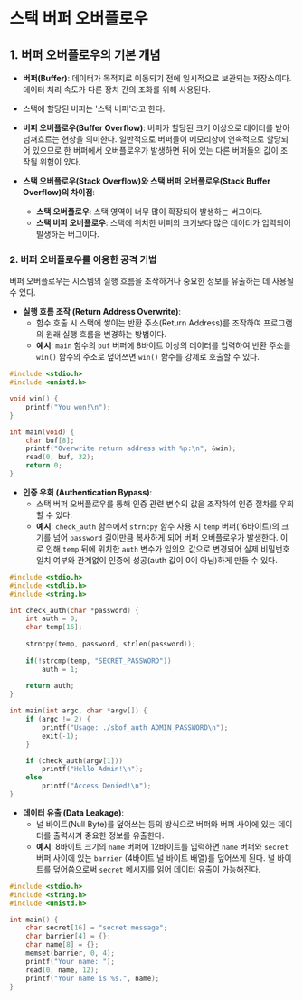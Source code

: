 스택 버퍼 오버플로우
===================

## 1. 버퍼 오버플로우의 기본 개념

* **버퍼(Buffer)**: 데이터가 목적지로 이동되기 전에 일시적으로 보관되는 저장소이다.
   데이터 처리 속도가 다른 장치 간의 조화를 위해 사용된다.
* 스택에 할당된 버퍼는 '스택 버퍼'라고 한다.
* **버퍼 오버플로우(Buffer Overflow)**: 버퍼가 할당된 크기 이상으로 데이터를 받아 넘쳐흐르는 현상을 의미한다.
  일반적으로 버퍼들이 메모리상에 연속적으로 할당되어 있으므로
  한 버퍼에서 오버플로우가 발생하면 뒤에 있는 다른 버퍼들의 값이 조작될 위험이 있다.

* **스택 오버플로우(Stack Overflow)와 스택 버퍼 오버플로우(Stack Buffer Overflow)의 차이점**:
    * **스택 오버플로우**: 스택 영역이 너무 많이 확장되어 발생하는 버그이다.
    * **스택 버퍼 오버플로우**: 스택에 위치한 버퍼의 크기보다 많은 데이터가 입력되어 발생하는 버그이다.



### 2. 버퍼 오버플로우를 이용한 공격 기법

버퍼 오버플로우는 시스템의 실행 흐름을 조작하거나 중요한 정보를 유출하는 데 사용될 수 있다.

* **실행 흐름 조작 (Return Address Overwrite)**:
    * 함수 호출 시 스택에 쌓이는 반환 주소(Return Address)를 조작하여 프로그램의 원래 실행 흐름을 변경하는 방법이다.
    * **예시**: `main` 함수의 `buf` 버퍼에 8바이트 이상의 데이터를 입력하여
      반환 주소를 `win()` 함수의 주소로 덮어쓰면 `win()` 함수를 강제로 호출할 수 있다.

```c
#include <stdio.h>
#include <unistd.h>

void win() {
    printf("You won!\n");
}

int main(void) {
    char buf[8];
    printf("Overwrite return address with %p:\n", &win);
    read(0, buf, 32);
    return 0;
}
```
    

* **인증 우회 (Authentication Bypass)**:
    * 스택 버퍼 오버플로우를 통해 인증 관련 변수의 값을 조작하여 인증 절차를 우회할 수 있다.
    * **예시**: `check_auth` 함수에서 `strncpy` 함수 사용 시
      `temp` 버퍼(16바이트)의 크기를 넘어 `password` 길이만큼 복사하게 되어 버퍼 오버플로우가 발생한다.
      이로 인해 `temp` 뒤에 위치한 `auth` 변수가 임의의 값으로 변경되어
       실제 비밀번호 일치 여부와 관계없이 인증에 성공(auth 값이 0이 아님)하게 만들 수 있다.

```c
#include <stdio.h>
#include <stdlib.h>
#include <string.h>

int check_auth(char *password) {
    int auth = 0;
    char temp[16];
    
    strncpy(temp, password, strlen(password));
    
    if(!strcmp(temp, "SECRET_PASSWORD"))
        auth = 1;
    
    return auth;
}

int main(int argc, char *argv[]) {
    if (argc != 2) {
        printf("Usage: ./sbof_auth ADMIN_PASSWORD\n");
        exit(-1);
    }

    if (check_auth(argv[1]))
        printf("Hello Admin!\n");
    else
        printf("Access Denied!\n");
}
```
    

* **데이터 유출 (Data Leakage)**:
    * 널 바이트(Null Byte)를 덮어쓰는 등의 방식으로 버퍼와 버퍼 사이에 있는 데이터를 출력시켜 중요한 정보를 유출한다.
    * **예시**: 8바이트 크기의 `name` 버퍼에 12바이트를 입력하면 `name` 버퍼와 `secret` 버퍼 사이에 있는
      `barrier` (4바이트 널 바이트 배열)를 덮어쓰게 된다.
      널 바이트를 덮어씀으로써 `secret` 메시지를 읽어 데이터 유출이 가능해진다.

```c
#include <stdio.h>
#include <string.h>
#include <unistd.h>

int main() {
    char secret[16] = "secret message";
    char barrier[4] = {};
    char name[8] = {};
    memset(barrier, 0, 4);
    printf("Your name: ");
    read(0, name, 12);
    printf("Your name is %s.", name);
}
```
